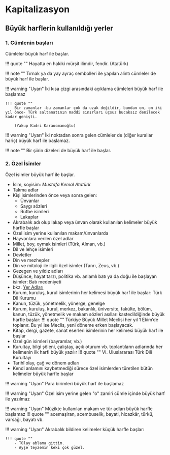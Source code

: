 # Kapitalizasyon

## Büyük harflerin kullanıldığı yerler

### 1. Cümlenin başları

Cümleler büyük harf ile başlar.

!!! quote ""
    Hayatta en hakiki mürşit ilimdir, fendir. (Atatürk)

!!! note ""
    Tırnak ya da yay ayraç sembolleri ile yapılan alintı cümleler de büyük harf ile başlar.

!!! warning "Uyarı"
    İki kısa çizgi arasındaki açıklama cümleleri büyük harf ile başlamaz

    !!! quote ""
        Bir zamanlar -bu zamanlar çok da uzak değildir, bundan on, on iki yıl önce- Türk saltanatının maddi sınırları uçsuz bucaksız denilecek ka­dar genişti.
        
        (Yakup Kadri Karaosmanoğlu)

!!! warning "Uyarı"
    İki noktadan sonra gelen cümleler de (diğer kurallar hariç) büyük harf ile başlamaz.

!!! note ""
    Bir şiirin dizeleri de büyük harf ile başlar.

### 2. Özel İsimler

Özel isimler büyük harf ile başlar.

- İsim, soyisim: *Mustafa Kemal Atatürk*
- Takma adlar
- Kişi isimlerinden önce veya sonra gelen:
  - Ünvanlar
  - Saygı sözleri
  - Rütbe isimleri
  - Lakaplar
- Akrabalık adı olup lakap veya ünvan olarak kullanılan kelimeler büyük harfle baş­lar
- Özel isim yerine kullanılan makam/ünvanlarda
- Hayvanlara verilen özel adlar
- Millet, boy, oymak isimleri (Türk, Alman, vb.)
- Dil ve lehçe isimleri
- Devletler
- Din ve mezhepler
- Din ve mitoloji ile ilgili özel isimler (Tanrı, Zeus, vb.)
- Gezegen ve yıldız adları
- Düşünce, hayat tarzı, politika vb. anlamlı batı ya da doğu ile başlayan isimler: Batı medeniyeti
- bkz. [Yer Adları](./yer-adlari.md)
- Kurum, kuruluş, kurul isimlerinin her kelimesi büyük harf ile başlar: Türk Dil Kurumu
- Kanun, tüzük, yönetmelik, yönerge, genelge
- Kurum, kuruluş, kurul, merkez, bakanlık, üniversite, fakülte, bölüm, kanun, tüzük, yönetmelik ve makam sözleri asılları kastedildiğinde büyük harfle baş­lar:
  !!! quote ""
      Türkiye Büyük Millet Meclisi her yıl 1 Ekim’de toplanır. Bu yıl ise Meclis, yeni döneme erken başlayacak.
- Kitap, dergi, gazete, sanat eserleri isimlerinin her kelimesi büyük harf ile başlar
- Özel gün isimleri (bayramlar, vb.)
- Kurultay, bilgi şöleni, çalıştay, açık oturum vb. toplantıların adlarında her kelimenin ilk harfi büyük yazılır
  !!! quote ""
      VI. Uluslararası Türk Dili Kurultayı
- Tarihî olay, çağ ve dönem adları
- Kendi anlamını kaybetmediği sürece özel isimlerden türetilen bütün kelimeler büyük harfle başlar

!!! warning "Uyarı"
    Para birimleri büyük harf ile başlamaz

!!! warning "Uyarı"
    Özel isim yerine gelen "o" zamiri cümle içinde büyük harf ile yazılmaz

!!! warning "Uyarı"
    Müzikte kullanılan makam ve tür adları büyük harfle başlamaz
    !!! quote ""
        acemaşiran, acembuselik, bayati, hicazkâr, türkü, varsağı, bayatı vb.

!!! warning "Uyarı"
    Akrabalık bildiren kelimeler küçük harfle başlar:

    !!! quote ""
        - Tülay ablama gittim.
        - Ayşe teyzemin keki çok güzel.



